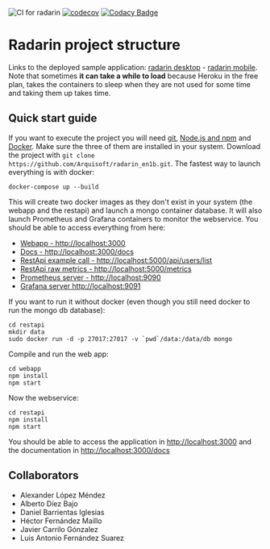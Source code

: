 ![CI for radarin](https://github.com/arquisoft/radarin_en1b/workflows/CI%20for%20radarin/badge.svg)
[![codecov](https://codecov.io/gh/Arquisoft/radarin_en1b/branch/master/graph/badge.svg?token=QJPTMUSWB4)](https://codecov.io/gh/Arquisoft/radarin_en1b)
[![Codacy Badge](https://app.codacy.com/project/badge/Grade/ac8a8ed9c2ad4bd3b2e64f005185d4fc)](https://www.codacy.com/gh/Arquisoft/radarin_en1b/dashboard?utm_source=github.com&amp;utm_medium=referral&amp;utm_content=Arquisoft/radarin_en1b&amp;utm_campaign=Badge_Grade)
# Radarin project structure
Links to the deployed sample application: [radarin desktop](https://radarinen1b.herokuapp.com/) - [radarin mobile](https://radarinen1bmobile.herokuapp.com/). Note that sometimes **it can take a while to load** because Heroku in the free plan, takes the containers to sleep when they are not used for some time and taking them up takes time.

## Quick start guide
If you want to execute the project you will need [git](https://git-scm.com/downloads), [Node.js and npm](https://www.npmjs.com/get-npm) and [Docker](https://docs.docker.com/get-docker/). Make sure the three of them are installed in your system. Download the project with `git clone https://github.com/Arquisoft/radarin_en1b.git`. The fastest way to launch everything is with docker:
```
docker-compose up --build
```
This will create two docker images as they don't exist in your system (the webapp and the restapi) and launch a mongo container database. It will also launch Prometheus and Grafana containers to monitor the webservice. You should be able to access everything from here:
 - [Webapp - http://localhost:3000](http://localhost:3000)
 - [Docs - http://localhost:3000/docs](http://localhost:3000/docs)
 - [RestApi example call - http://localhost:5000/api/users/list](http://localhost:5000/api/users/list)
 - [RestApi raw metrics - http://localhost:5000/metrics](http://localhost:5000/metrics)
 - [Prometheus server - http://localhost:9090](http://localhost:9090)
 - [Grafana server http://localhost:9091](http://localhost:9091)
 
If you want to run it without docker (even though you still need docker to run the mongo db database):
```
cd restapi
mkdir data
sudo docker run -d -p 27017:27017 -v `pwd`/data:/data/db mongo
```
Compile and run the web app:
```
cd webapp
npm install
npm start
```
Now the webservice:
```
cd restapi
npm install
npm start
```
You should be able to access the application in [http://localhost:3000](http://localhost:3000) and the documentation in [http://localhost:3000/docs](http://localhost:3000/docs)

## Collaborators
 - Alexander López Méndez
 - Alberto Díez Bajo
 - Daniel Barrientas Iglesias
 - Héctor Fernández Maillo
 - Javier Carrilo Gónzalez
 - Luis Antonio Fernández Suarez
